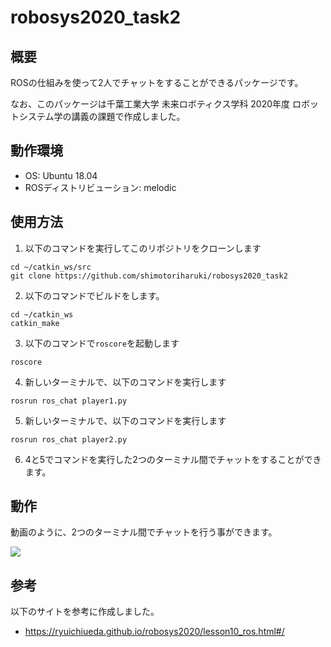 # robosys2020_task2

## 概要

ROSの仕組みを使って2人でチャットをすることができるパッケージです。

なお、このパッケージは千葉工業大学 未来ロボティクス学科 2020年度 ロボットシステム学の講義の課題で作成しました。

## 動作環境

- OS: Ubuntu 18.04
- ROSディストリビューション: melodic

## 使用方法

1. 以下のコマンドを実行してこのリポジトリをクローンします

```shell
cd ~/catkin_ws/src
git clone https://github.com/shimotoriharuki/robosys2020_task2
```

2. 以下のコマンドでビルドをします。

```shell
cd ~/catkin_ws
catkin_make
```

3. 以下のコマンドで`roscore`を起動します

```shell
roscore
```

4. 新しいターミナルで、以下のコマンドを実行します

```she;;
rosrun ros_chat player1.py
```

5. 新しいターミナルで、以下のコマンドを実行します

```she;;
rosrun ros_chat player2.py
```

6. 4と5でコマンドを実行した2つのターミナル間でチャットをすることができます。

## 動作

動画のように、2つのターミナル間でチャットを行う事ができます。

[![](http://img.youtube.com/vi/6vbk5vh_TBY/0.jpg)](http://www.youtube.com/watch?v=6vbk5vh_TBY "ROSでチャット")

## 参考

以下のサイトを参考に作成しました。
- https://ryuichiueda.github.io/robosys2020/lesson10_ros.html#/
